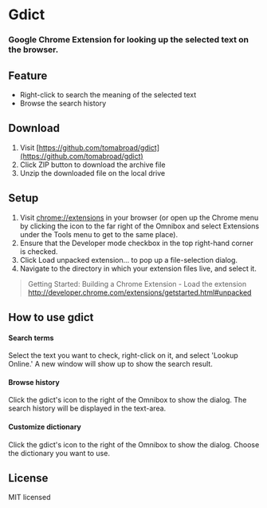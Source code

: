 # Gdict
### Google Chrome Extension for looking up the selected text on the browser.

## Feature
* Right-click to search the meaning of the selected text
* Browse the search history

## Download
1. Visit [https://github.com/tomabroad/gdict](https://github.com/tomabroad/gdict)
2. Click ZIP button to download the archive file
3. Unzip the downloaded file on the local drive

## Setup
1. Visit [chrome://extensions](chrome://extensions) in your browser (or open up the Chrome menu by clicking the icon to the far right of the Omnibox and select Extensions under the Tools menu to get to the same place).
2. Ensure that the Developer mode checkbox in the top right-hand corner is checked.
3. Click Load unpacked extension… to pop up a file-selection dialog.
4. Navigate to the directory in which your extension files live, and select it.

> Getting Started: Building a Chrome Extension - Load the extension
http://developer.chrome.com/extensions/getstarted.html#unpacked

## How to use gdict
#### Search terms
  Select the text you want to check, right-click on it, and select 'Lookup Online.' A new window will show up to show the search result.
#### Browse history
  Click the gdict's icon to the right of the Omnibox to show the dialog. The search history will be displayed in the text-area.
#### Customize dictionary
  Click the gdict's icon to the right of the Omnibox to show the dialog. Choose the dictionary you want to use.

## License
MIT licensed
